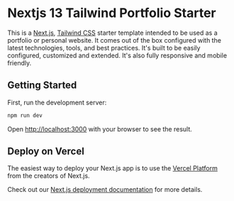 # Nextjs 13 Tailwind Portfolio Starter

This is a [Next.js](https://nextjs.org/), [Tailwind CSS](https://tailwindcss.com/) starter template intended to be used as a portfolio or personal website. It comes out of the box configured with the latest technologies, tools, and best practices. It's built to be easily configured, customized and extended. It's also fully responsive and mobile friendly.


## Getting Started

First, run the development server:

```bash
npm run dev
```

Open [http://localhost:3000](http://localhost:3000) with your browser to see the result.


## Deploy on Vercel

The easiest way to deploy your Next.js app is to use the [Vercel Platform](https://vercel.com/new?utm_medium=default-template&filter=next.js&utm_source=create-next-app&utm_campaign=create-next-app-readme) from the creators of Next.js.

Check out our [Next.js deployment documentation](https://nextjs.org/docs/deployment) for more details.
